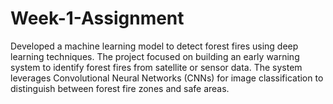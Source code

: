 # Week-1-Assignment
Developed a machine learning model to detect forest fires using deep learning techniques. The project focused on building an early warning system to identify forest fires from satellite or sensor data. The system leverages Convolutional Neural Networks (CNNs) for image classification to distinguish between forest fire zones and safe areas.
